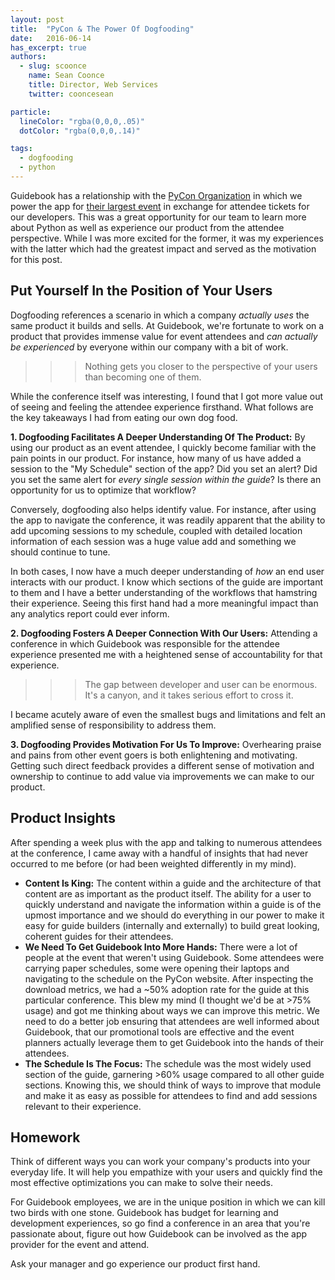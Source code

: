 ```yaml
---
layout: post
title:  "PyCon & The Power Of Dogfooding"
date:   2016-06-14
has_excerpt: true
authors:
  - slug: scoonce
    name: Sean Coonce
    title: Director, Web Services
    twitter: cooncesean

particle:
  lineColor: "rgba(0,0,0,.05)"
  dotColor: "rgba(0,0,0,.14)"

tags:
  - dogfooding
  - python
---
```


Guidebook has a relationship with the [PyCon Organization](https://www.python.org/community/pycon/) in which we power the app for [their largest event](https://us.pycon.org/2016/) in exchange for attendee tickets for our developers. This was a great opportunity for our team to learn more about Python as well as experience our product from the attendee perspective. While I was more excited for the former, it was my experiences with the latter which had the greatest impact and served as the motivation for this post.

<!--end-->

## Put Yourself In the Position of Your Users
Dogfooding references a scenario in which a company _actually uses_ the same product it builds and sells. At Guidebook, we're fortunate to work on a product that provides immense value for event attendees and _can actually be experienced_ by everyone within our company with a bit of work.

>>> Nothing gets you closer to the perspective of your users than becoming one of them.

While the conference itself was interesting, I found that I got more value out of seeing and feeling the attendee experience firsthand. What follows are the key takeaways I had from eating our own dog food.



**1. Dogfooding Facilitates A Deeper Understanding Of The Product:**
By using our product as an event attendee, I quickly become familiar with the pain points in our product. For instance, how many of us have added a session to the "My Schedule" section of the app? Did you set an alert? Did you set the same alert for _every single session within the guide_? Is there an opportunity for us to optimize that workflow?

Conversely, dogfooding also helps identify value. For instance, after using the app to navigate the conference, it was readily apparent that the ability to add upcoming sessions to my schedule, coupled with detailed location information of each session was a huge value add and something we should continue to tune.

In both cases, I now have a much deeper understanding of _how_ an end user interacts with our product. I know which sections of the guide are important to them and I have a better understanding of the workflows that hamstring their experience. Seeing this first hand had a more meaningful impact than any analytics report could ever inform.


**2. Dogfooding Fosters A Deeper Connection With Our Users:**
Attending a conference in which Guidebook was responsible for the attendee experience presented me with a heightened sense of accountability for that experience.

>>> The gap between developer and user can be enormous.
It's a canyon, and it takes serious effort to cross it.

I became acutely aware of even the smallest bugs and limitations and felt an amplified sense of responsibility to address them.


**3. Dogfooding Provides Motivation For Us To Improve:** Overhearing praise and pains from other event goers is both enlightening and motivating. Getting such direct feedback provides a different sense of motivation and ownership to continue to add value via improvements we can make to our product.


## Product Insights
After spending a week plus with the app and talking to numerous attendees at the conference, I came away with a handful of insights that had never occurred to me before (or had been weighted differently in my mind).

* **Content Is King:** The content within a guide and the architecture of that content are as important as the product itself. The ability for a user to quickly understand and navigate the information within a guide is of the upmost importance and we should do everything in our power to make it easy for guide builders (internally and externally) to build great looking, coherent guides for their attendees.
* **We Need To Get Guidebook Into More Hands:** There were a lot of people at the event that weren't using Guidebook. Some attendees were carrying paper schedules, some were opening their laptops and navigating to the schedule on the PyCon website. After inspecting the download metrics, we had a ~50% adoption rate for the guide at this particular conference. This blew my mind (I thought we'd be at >75% usage) and got me thinking about ways we can improve this metric. We need to do a better job ensuring that attendees are well informed about Guidebook, that our promotional tools are effective and the event planners actually leverage them to get Guidebook into the hands of their attendees.
* **The Schedule Is The Focus:** The schedule was the most widely used section of the guide, garnering >60% usage compared to all other guide sections. Knowing this, we should think of ways to improve that module and make it as easy as possible for attendees to find and add sessions relevant to their experience.


## Homework
Think of different ways you can work your company's products into your everyday life. It will help you empathize with your users and quickly find the most effective optimizations you can make to solve their needs.

For Guidebook employees, we are in the unique position in which we can kill two birds with one stone. Guidebook has budget for learning and development experiences, so go find a conference in an area that you're passionate about, figure out how Guidebook can be involved as the app provider for the event and attend.

Ask your manager and go experience our product first hand.
